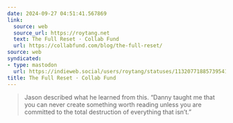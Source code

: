 ```yaml
---
date: 2024-09-27 04:51:41.567869
link:
  source: web
  source_url: https://roytang.net
  text: The Full Reset · Collab Fund
  url: https://collabfund.com/blog/the-full-reset/
source: web
syndicated:
- type: mastodon
  url: https://indieweb.social/users/roytang/statuses/113207718857395414
title: The Full Reset · Collab Fund
---
```


> Jason described what he learned from this. “Danny taught me that you can never create something worth reading unless you are committed to the total destruction of everything that isn’t.”